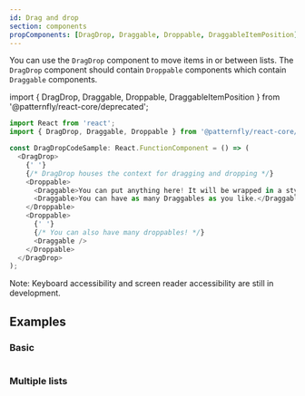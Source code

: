 ```yaml
---
id: Drag and drop
section: components
propComponents: [DragDrop, Draggable, Droppable, DraggableItemPosition]
---
```


You can use the `DragDrop` component to move items in or between lists. The `DragDrop` component should contain `Droppable` components which contain `Draggable` components.

import { DragDrop, Draggable, Droppable, DraggableItemPosition } from '@patternfly/react-core/deprecated';

```ts noLive
import React from 'react';
import { DragDrop, Draggable, Droppable } from '@patternfly/react-core/deprecated';

const DragDropCodeSample: React.FunctionComponent = () => (
  <DragDrop>
    {' '}
    {/* DragDrop houses the context for dragging and dropping */}
    <Droppable>
      <Draggable>You can put anything here! It will be wrapped in a styled div.</Draggable>
      <Draggable>You can have as many Draggables as you like.</Draggable>
    </Droppable>
    <Droppable>
      {' '}
      {/* You can also have many droppables! */}
      <Draggable />
    </Droppable>
  </DragDrop>
);
```

Note: Keyboard accessibility and screen reader accessibility are still in development.

## Examples

### Basic

```ts file="./DragDropBasic.tsx"
```

### Multiple lists

```ts file="./DragDropMultipleLists.tsx"
```
